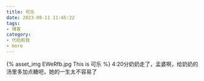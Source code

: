 ```yaml
---
title: 可乐
date: 2023-08-11 11:45:22
tags:
- 博客
category:
- 代码和我
- more
---
```

{% asset_img EWeRfb.jpg This is 可乐 %}
4:20分奶奶走了，孟婆啊，给奶奶的汤里多加点糖吧，她的一生太不容易了